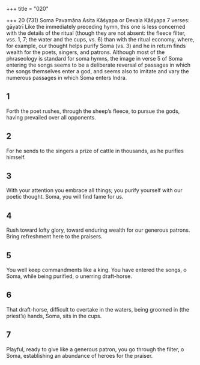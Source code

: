 +++
title = "020"

+++
20 (731) Soma Pavamāna
Asita Kāśyapa or Devala Kāśyapa
7 verses: gāyatrī
Like the immediately preceding hymn, this one is less concerned with the details of  the ritual (though they are not absent: the fleece filter, vss. 1, 7; the water and the  cups, vs. 6) than with the ritual economy, where, for example, our thought helps  purify Soma (vs. 3) and he in return finds wealth for the poets, singers, and patrons.  Although most of the phraseology is standard for soma hymns, the image in verse  5 of Soma entering the songs seems to be a deliberate reversal of passages in which  the songs themselves enter a god, and seems also to imitate and vary the numerous  passages in which Soma enters Indra.
## 1
Forth the poet rushes, through the sheep’s fleece, to pursue the gods, having prevailed over all opponents.
## 2
For he sends to the singers a prize of cattle
in thousands, as he purifies himself.
## 3
With your attention you embrace all things; you purify yourself with our  poetic thought.
Soma, you will find fame for us.
## 4
Rush toward lofty glory, toward enduring wealth for our generous  patrons.
Bring refreshment here to the praisers.
## 5
You well keep commandments like a king. You have entered the songs,  o Soma,
while being purified, o unerring draft-horse.
## 6
That draft-horse, difficult to overtake in the waters, being groomed in  (the priest’s) hands,
Soma, sits in the cups.
## 7
Playful, ready to give like a generous patron, you go through the filter,  o Soma,
establishing an abundance of heroes for the praiser.